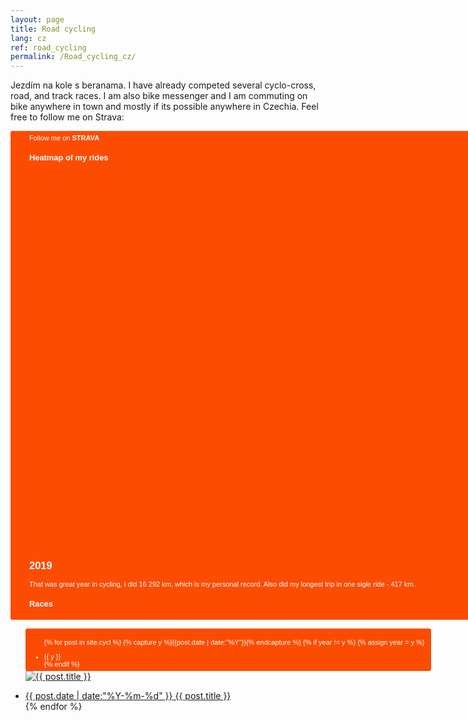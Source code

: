 ```yaml
---
layout: page
title: Road cycling
lang: cz
ref: road_cycling
permalink: /Road_cycling_cz/
---
```


Jezdím na kole s beranama. I have already competed several cyclo-cross, road, and track races. I am also bike messenger and I am commuting on bike anywhere in town and mostly if its possible anywhere in Czechia. 
Feel free to follow me on Strava:

<a style="display:inline-block;background-color:#FC4C02;color:#fff;padding:5px 10px 5px 30px;font-size:11px;font-family:Helvetica, Arial, sans-serif;white-space:nowrap;text-decoration:none;background-repeat:no-repeat;background-position:10px center;border-radius:3px;background-image:url('http://badges.strava.com/logo-strava-echelon.png')" href='http://strava.com/athletes/21086949' target="_clean">
  Follow me on <b>STRAVA</b>


<h3> Heatmap of my rides </h3>

<meta name="viewport" content="width=device-width,initial-scale=1">
<script src='https://api.mapbox.com/mapbox.js/v3.2.1/mapbox.js'></script>
<link href='https://api.mapbox.com/mapbox.js/v3.2.1/mapbox.css' rel='stylesheet' />

    
<style>
    #map {
   	width: 1200px;
  	 height: 600px; }
</style>



<!--// map --> 
<script src='https://api.mapbox.com/mapbox.js/plugins/leaflet-omnivore/v0.2.0/leaflet-omnivore.min.js'></script>
<div id='map'></div>

<script>
L.mapbox.accessToken = 'pk.eyJ1IjoibWFjZXNrYSIsImEiOiJjazVhMDFmbGgxMmxnM21wZ3BvNjJhdXMzIn0.OC2jBDlbR4AE1rhBzI__cQ';
var map = L.mapbox.map('map',"mapbox.dark")

var rideStyle = {
    "color": "#ff6600",
    "weight": 2,
    "opacity": .2,
}
customLayerRide = L.geoJson(null, {
    style: rideStyle
}).addTo(map);
    
    

var runLayer = omnivore.geojson('https://raw.githubusercontent.com/XMaceska/maceskad.me/master/GPX/2017_4.json',null, customLayerRide)
    .on('ready', function() {
        map.fitBounds(runLayer.getBounds());
    })
    .addTo(map);
var runLayer = omnivore.geojson('https://raw.githubusercontent.com/XMaceska/maceskad.me/master/GPX/2017_5.json',null, customLayerRide)
    .on('ready', function() {
        map.fitBounds(runLayer.getBounds());
    })
    .addTo(map);
var runLayer = omnivore.geojson('https://raw.githubusercontent.com/XMaceska/maceskad.me/master/GPX/2017_6.json',null, customLayerRide)
    .on('ready', function() {
        map.fitBounds(runLayer.getBounds());
    })
    .addTo(map);

var runLayer = omnivore.geojson('https://raw.githubusercontent.com/XMaceska/maceskad.me/master/GPX/2017_7.json',null, customLayerRide)
    .on('ready', function() {
        map.fitBounds(runLayer.getBounds());
    })
    .addTo(map);
    
var runLayer = omnivore.geojson('https://raw.githubusercontent.com/XMaceska/maceskad.me/master/GPX/2017_8.json',null, customLayerRide)
    .on('ready', function() {
        map.fitBounds(runLayer.getBounds());
    })
    .addTo(map);

var runLayer = omnivore.geojson('https://raw.githubusercontent.com/XMaceska/maceskad.me/master/GPX/2017_9.json',null, customLayerRide)
    .on('ready', function() {
        map.fitBounds(runLayer.getBounds());
    })
    .addTo(map);

var runLayer = omnivore.geojson('https://raw.githubusercontent.com/XMaceska/maceskad.me/master/GPX/2017_10.json',null, customLayerRide)
    .on('ready', function() {
        map.fitBounds(runLayer.getBounds());
    })
    .addTo(map);
    
var runLayer = omnivore.geojson('https://raw.githubusercontent.com/XMaceska/maceskad.me/master/GPX/2017_11.json',null, customLayerRide)
    .on('ready', function() {
        map.fitBounds(runLayer.getBounds());
    })
    .addTo(map);

var runLayer = omnivore.geojson('https://raw.githubusercontent.com/XMaceska/maceskad.me/master/GPX/2017_12.json',null, customLayerRide)
    .on('ready', function() {
        map.fitBounds(runLayer.getBounds());
    })
    .addTo(map);
    
    
    
//<!--// data GPX -->   
//    for (var i = 1; i < 4; i++){
//            var runLayer = omnivore.gpx('GPX/' + i.toString() + ".gpx", null, customLayerRide)
//                .on('ready', function() {
//                    map.fitBounds(runLayer.getBounds());
//            })
//            .addTo(map);    
//        }
//var runLayer = omnivore.gpx("2.gpx",null,customLayerRide)
//    .addTo(map);
//var runLayer = omnivore.gpx("3.gpx",null,customLayerRide)
//    .addTo(map);
        
</script>




<h2>2019</h2>
That was great year in cycling, I did 16 292 km, which is my personal record. Also did my longest trip in one sigle ride - 417 km.
<h3>Races</h3>
<ul class="listing">

{% for post in site.cycl %}
  {% capture y %}{{post.date | date:"%Y"}}{% endcapture %}
  {% if year != y %}
    {% assign year = y %}
    <li class="listing-seperator">{{ y }}</li>
  {% endif %}
    <a href="{{ post.url | prepend: site.baseurl }}">
    <img src="{{ post.image | prepend: site.baseurl }}" alt="{{ post.title }}" title="{{ post.title }}"> <a href="{{ post.url | prepend: site.baseurl }}">
  <li class="listing-item">
    <time datetime="{{ "post.date" | date:"%Y-%m-%d" }}">{{ post.date | date:"%Y-%m-%d" }}</time>
    <a href="{{ post.url | prepend: site.baseurl }}" title="{{ post.title }}">{{ post.title }}</a>
  </li>
{% endfor %}

